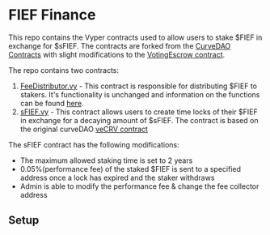 # FIEF Finance

This repo contains the Vyper contracts used to allow users to stake $FIEF in exchange for $sFIEF. The contracts are forked from the [CurveDAO Contracts](https://github.com/curvefi/curve-dao-contracts) with slight modifications to the [VotingEscrow contract](https://github.com/curvefi/curve-dao-contracts/blob/master/contracts/VotingEscrow.vy).

The repo contains two contracts:

1. [FeeDistributor.vy](./contracts/FeeDistributor.vy) - This contract is responsible for distributing $FIEF to stakers. It's functionality is unchanged and information on the functions can be found [here](https://curve.readthedocs.io/dao-fees.html#fee-distribution).
2. [sFIEF.vy](./contracts/sFIEF.vy) - This contract allows users to create time locks of their $FIEF in exchange for a decaying amount of $sFIEF. The contract is based on the original curveDAO [veCRV contract](https://curve.readthedocs.io/dao-vecrv.html)

The sFIEF contract has the following modifications:

- The maximum allowed staking time is set to 2 years
- 0.05%(performance fee) of the staked $FIEF is sent to a specified address once a lock has expired and the staker withdraws
- Admin is able to modify the performance fee & change the fee collector address

## Setup